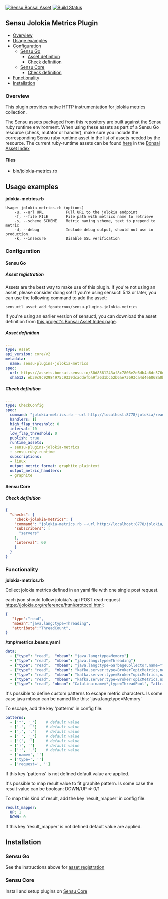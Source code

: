 [![Sensu Bonsai Asset](https://img.shields.io/badge/Bonsai-Download%20Me-brightgreen.svg?colorB=89C967&logo=sensu)](https://bonsai.sensu.io/assets/sensu-plugins/sensu-plugins-jolokia-metrics)
[![Build Status](https://travis-ci.org/fgouteroux/sensu-plugins-jolokia-metrics.svg?branch=master)](https://travis-ci.org/fgouteroux/sensu-plugins-jolokia-metrics)

## Sensu Jolokia Metrics Plugin

- [Overview](#overview)
- [Usage examples](#usage-examples)
- [Configuration](#configuration)
  - [Sensu Go](#sensu-go)
    - [Asset definition](#asset-definition)
    - [Check definition](#check-definition)
  - [Sensu Core](#sensu-core)
    - [Check definition](#check-definition)
- [Functionality](#functionality)
- [Installation](#installation)

### Overview 

This plugin provides native HTTP instrumentation for jolokia metrics collection.

The Sensu assets packaged from this repository are built against the Sensu ruby runtime environment. When using these assets as part of a Sensu Go resource (check, mutator or handler), make sure you include the corresponding Sensu ruby runtime asset in the list of assets needed by the resource.  The current ruby-runtime assets can be found [here](https://bonsai.sensu.io/assets/sensu/sensu-ruby-runtime) in the [Bonsai Asset Index](bonsai.sensu.io)

#### Files
 * bin/jolokia-metrics.rb

## Usage examples

**jolokia-metrics.rb**
```
Usage: jolokia-metrics.rb (options)
    -u, --url URL          Full URL to the jolokia endpoint
    -f, --file FILE        File path with metrics name to retrieve
    -s, --scheme SCHEME    Metric naming scheme, text to prepend to metric
    -d, --debug            Include debug output, should not use in production.
    -k, --insecure         Disable SSL verification
```

### Configuration
#### Sensu Go
##### Asset registration

Assets are the best way to make use of this plugin. If you're not using an asset, please consider doing so! If you're using sensuctl 5.13 or later, you can use the following command to add the asset: 

`sensuctl asset add fgouteroux/sensu-plugins-jolokia-metrics`

If you're using an earlier version of sensuctl, you can download the asset definition from [this project's Bonsai Asset Index page](https://bonsai.sensu.io/assets/fgouteroux/sensu-plugins-jolokia-metrics).

##### Asset definition

```yaml
---
type: Asset
api_version: core/v2
metadata:
  name: sensu-plugins-jolokia-metrics
spec:
  url: https://assets.bonsai.sensu.io/30d8361243af8c7806e2d6db4a6dc576dab02966/sensu-plugins-jolokia-metrics_0.0.2_centos_linux_amd64.tar.gz
  sha512: eb39c9c92984975c9339dcaddefba9fa6d1bc52b6ae73693ca4d4e6068a0b320e3d6eeb69afdd8c1210222953effd520ffc24687eba7d433c92c44f797c99c5c
```

##### Check definition

```yaml
---
type: CheckConfig
spec:
  command: "jolokia-metrics.rb --url http://localhost:8778/jolokia/read --file /tmp/metrics.beans.yaml"
  handlers: []
  high_flap_threshold: 0
  interval: 10
  low_flap_threshold: 0
  publish: true
  runtime_assets:
  - sensu-plugins-jolokia-metrics
  - sensu-ruby-runtime
  subscriptions:
  - linux
  output_metric_format: graphite_plaintext
  output_metric_handlers:
  - graphite
```
#### Sensu Core
##### Check definition
```json
{
  "checks": {
    "check-jolokia-metrics": {
    "command": "jolokia-metrics.rb --url http://localhost:8778/jolokia/read --file /tmp/metrics.beans.yaml",
    "subscribers": [
      "servers"
    ],
    "interval": 60
    }
  }
}
```

### Functionality

**jolokia-metrics.rb**

Collect jolokia metrics defined in an yaml file with one single post request.

each json should follow jolokia's api POST read request <https://jolokia.org/reference/html/protocol.html>:

```json
{
   "type":"read",
   "mbean":"java.lang:type=Threading",
   "attribute":"ThreadCount",
}
```

**/tmp/metrics.beans.yaml**
```yaml
data:
  - {"type": "read",  "mbean": "java.lang:type=Memory"}
  - {"type": "read",  "mbean": "java.lang:type=Threading"}
  - {"type": "read",  "mbean": "java.lang:type=GarbageCollector,name=*"}
  - {"type": "read",  "mbean": "kafka.server:type=BrokerTopicMetrics,name=MessagesInPerSec"}
  - {"type": "read",  "mbean": "kafka.server:type=BrokerTopicMetrics,name=BytesInPerSec"}
  - {"type": "read",  "mbean": "kafka.server:type=BrokerTopicMetrics,name=BytesOutPerSec"}
  - {"type": "read", "mbean": "Catalina:name=*,type=ThreadPool", "attribute": "acceptorThreadCount,currentThreadsBusy"}
```

It's possible to define custom patterns to escape metric characters.
Is some case java mbean can be named like this: 'java.lang:type=Memory'


To escape, add the key 'patterns' in config file:

```yaml
patterns:
  - ['*', '_']    # default value
  - ['.', '_']    # default value
  - [',', '.']    # default value
  - [' ', '_']    # default value
  - ['(', '']     # default value
  - [')', '']     # default value
  - [':', '.']    # default value
  - ['name=', '']
  - ['type=', '']
  - ['request=', '']
```

If this key 'patterns' is not defined default value are applied.

It's possible to map result value to fit graphite pattern.
Is some case the result value can be boolean: DOWN/UP => 0/1

To map this kind of result, add the key 'result_mapper' in config file:

```yaml
result_mapper:
  UP: 1
  DOWN: 0
```

If this key 'result_mapper' is not defined default value are applied.

## Installation

### Sensu Go

See the instructions above for [asset registration](#asset-registration)

### Sensu Core
Install and setup plugins on [Sensu Core](https://docs.sensu.io/sensu-core/latest/installation/installing-plugins/)
